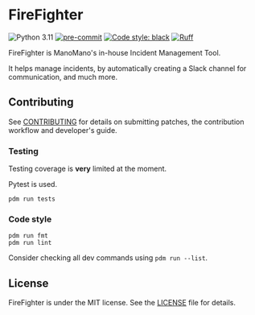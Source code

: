 # FireFighter

![Python 3.11](https://img.shields.io/badge/python-3.11-blue?style=flat) [![pre-commit](https://img.shields.io/badge/pre--commit-enabled-brightgreen?logo=pre-commit)](https://github.com/pre-commit/pre-commit) [![Code style: black](https://img.shields.io/badge/code%20style-black-000000.svg)](https://github.com/psf/black) [![Ruff](https://img.shields.io/endpoint?url=https://raw.githubusercontent.com/astral-sh/ruff/main/assets/badge/v2.json)](https://github.com/astral-sh/ruff)

FireFighter is ManoMano's in-house Incident Management Tool.

It helps manage incidents, by automatically creating a Slack channel for communication, and much more.

<!--intro-end-->

## Contributing

See [CONTRIBUTING](CONTRIBUTING.md) for details on submitting patches, the contribution workflow and developer's guide.

### Testing

Testing coverage is **very** limited at the moment.

Pytest is used.

```shell
pdm run tests
```

### Code style

```shell
pdm run fmt
pdm run lint
```

Consider checking all dev commands using `pdm run --list`.

## License

FireFighter is under the MIT license. See the [LICENSE](LICENSE) file for details.
